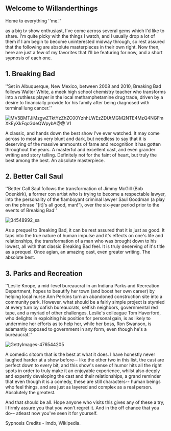 



## Welcome to Willanderthings
Home to everything ''me.''

as a big tv show enthusiast, I've come across several gems which I'd like to share. I'm quite picky with the things I watch, and I usually drop a lot of them if I am begin to become uninterested midway through, so rest assured that the following are absolute masterpieces in their own right. Now then, here are just a few of my favorites that I'll be featuring for now, and a short sypnosis of each one. 

## 1. Breaking Bad 
''Set in Albuquerque, New Mexico, between 2008 and 2010, Breaking Bad follows Walter White, a meek high school chemistry teacher who transforms into a ruthless player in the local methamphetamine drug trade, driven by a desire to financially provide for his family after being diagnosed with terminal lung cancer.''

![MV5BMTJiMzgwZTktYzZhZC00YzhhLWEzZDUtMGM2NTE4MzQ4NGFmXkEyXkFqcGdeQWpybA@@ _V1_](https://user-images.githubusercontent.com/97215210/161300899-1e722033-c29e-413e-8fc6-e0343539ca11.jpg)

A classic, and hands down the best show I've ever watched. It may come across to most as very blunt and dark, but needless to say that it is deserving of the massive ammounts of fame and recognition it has gotten throughout the years. A masterful and excellent cast, and even grander writing and story telling. Definitely not for the faint of heart, but truly the best among the best. An absolute masterpiece.  


## 2. Better Call Saul
''Better Call Saul follows the transformation of Jimmy McGill (Bob Odenkirk), a former con artist who is trying to become a respectable lawyer, into the personality of the flamboyant criminal lawyer Saul Goodman (a play on the phrase "[it]'s all good, man!"), over the six-year period prior to the events of Breaking Bad''

![34548992_sa](https://user-images.githubusercontent.com/97215210/161300960-f60c6064-a986-4667-be71-ec69cfa9d586.jpg)

As a prequel to Breaking Bad, it can be rest assured that it is just as good. It taps into the true nature of human impulse and it's effects on one's life and relationships, the transformation of a man who was brought down to his lowest, all with that classic Breaking Bad feel. It is truly deserving of it's title as a prequel. Once agian, an amazing cast, even greater writing. The absolute best. 


## 3. Parks and Recreation 
''Leslie Knope, a mid-level bureaucrat in an Indiana Parks and Recreation Department, hopes to beautify her town (and boost her own career) by helping local nurse Ann Perkins turn an abandoned construction site into a community park. However, what should be a fairly simple project is stymied at every turn by oafish bureaucrats, selfish neighbors, governmental red tape, and a myriad of other challenges. Leslie's colleague Tom Haverford, who delights in exploiting his position for personal gain, is as likely to undermine her efforts as to help her, while her boss, Ron Swanson, is adamantly opposed to government in any form, even though he's a bureaucrat.''

![GettyImages-476544205](https://user-images.githubusercontent.com/97215210/161301173-f509b5ba-60c8-4860-9875-4d216593a29f.jpg)

A comedic sitcom that is the best at what it does. I have honestly never laughed harder at a show before-- like the other two in this list, the cast are perfect down to every bit, and this show's sense of humor hits all the right spots in order to truly make it an enjoyable experience, whilst also deeply and expertly developing the cast and their relationships, a grand reminder that even though it is a comedy, these are still characters-- human beings who feel things, and are just as layered and complex as a real person. Absolutely the greatest. 

And that should be all. Hope anyone who visits this gives any of these a try, I firmly assure you that you won't regret it. And in the off chance that you do-- atleast now you've seen it for yourself.

Sypnosis Credits - Imdb, Wikipedia. 
